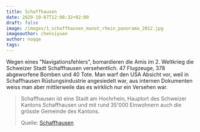 ```yaml
---
title: Schaffhausen
date: 2020-10-07T12:08:32+02:00
draft: false
image: /images/1_schaffhausen_munot_rhein_panorama_2012.jpg
imageauthor: chensiyuan
author: noqqe
tags:
---
```


Wegen eines "Navigationsfehlers", bomardieren die Amis im 2. Weltkrieg die
Schweizer Stadt Schaffhausen versehentlich. 47 Flugzeuge, 378 abgeworfene
Bomben und 40 Tote. Man warf den USA Absicht vor, weil in Schaffhausen
Rüstungsindustrie angesiedelt war, aus internen Dokumenten weiss man aber
mittlerweile das es wirklich nur ein Versehen war.

> Schaffhausen ist eine Stadt am Hochrhein, Hauptort des Schweizer Kantons
> Schaffhausen und mit rund 35'000 Einwohnern auch die grösste Gemeinde des
> Kantons.
>
> Quelle: [Schaffhausen](https://de.wikipedia.org/wiki/Schaffhausen)
